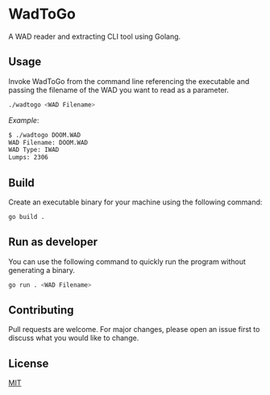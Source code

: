 # WadToGo

A WAD reader and extracting CLI tool using Golang.

## Usage

Invoke WadToGo from the command line referencing the executable and passing the filename of the WAD you want to read as a parameter.

```bash
./wadtogo <WAD Filename>
```

_Example_:
```bash
$ ./wadtogo DOOM.WAD
WAD Filename: DOOM.WAD
WAD Type: IWAD
Lumps: 2306
```

## Build

Create an executable binary for your machine using the following command:

```bash
go build .
```

## Run as developer

You can use the following command to quickly run the program without generating a binary.

```bash
go run . <WAD Filename>
```

## Contributing
Pull requests are welcome. For major changes, please open an issue first to discuss what you would like to change.

## License

[MIT](https://choosealicense.com/licenses/mit/)